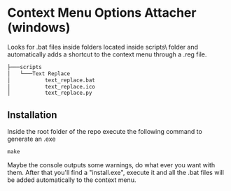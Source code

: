 # Context Menu Options Attacher (windows)

Looks for .bat files inside folders located inside scripts\ folder and automatically adds a shortcut to the context menu through a .reg file.

``` cmd
├───scripts
│   └───Text Replace
│           text_replace.bat
│           text_replace.ico
│           text_replace.py
```

## Installation

Inside the root folder of the repo execute the following command to generate an .exe

``` cmd
make
```

Maybe the console outputs some warnings, do what ever you want with them. After that you'll find a "install.exe", execute it and all the .bat files will be added automatically to the context menu.